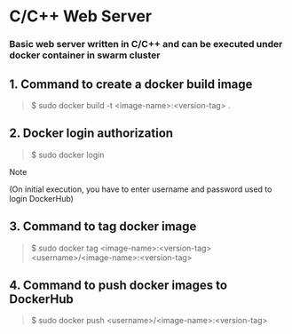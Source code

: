 # C/C++ Web Server
### Basic web server written in C/C++ and can be executed under docker container in swarm cluster

## 1. Command to create a docker build image
> $ sudo docker build -t \<image-name\>:\<version-tag\> .

## 2. Docker login authorization
> $ sudo docker login

> [!NOTE]
> (On initial execution, you have to enter username and password used to login DockerHub)

## 3. Command to tag docker image
> $ sudo docker tag \<image-name\>:\<version-tag\> \<username\>\/\<image-name\>:\<version-tag\>

## 4. Command to push docker images to DockerHub
> $ sudo docker push \<username\>\/\<image-name\>:\<version-tag\>
